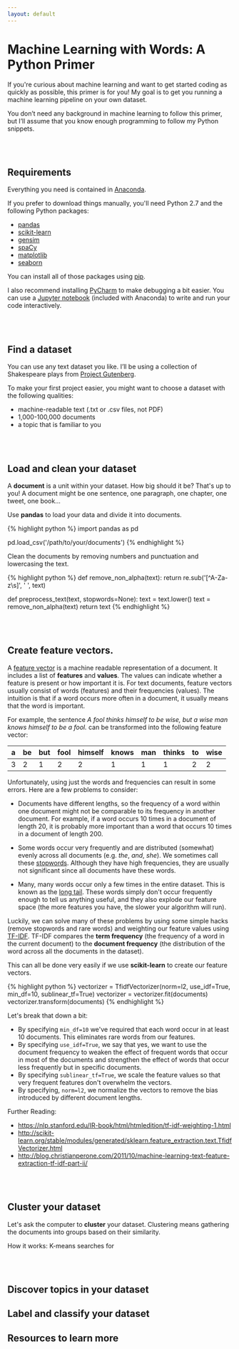 ```yaml
---
layout: default
---
```


# Machine Learning with Words: A Python Primer

If you're curious about machine learning and want to get started coding as quickly as possible, this primer is for you! My goal is to get you running a machine learning pipeline on your own dataset.

You don’t need any background in machine learning to follow this primer, but I’ll assume that you know enough programming to follow my Python snippets.

<br><br>

## Requirements

Everything you need is contained in [Anaconda](https://www.continuum.io/anaconda-overview).

If you prefer to download things manually, you'll need Python 2.7 and the following Python packages:

* [pandas](http://pandas.pydata.org/)
* [scikit-learn](http://scikit-learn.org/)
* [gensim](https://radimrehurek.com/gensim/)
* [spaCy](https://spacy.io/)
* [matplotlib](https://matplotlib.org/)
* [seaborn](https://seaborn.pydata.org/)

You can install all of those packages using [pip](https://packaging.python.org/tutorials/installing-packages/).

I also recommend installing [PyCharm](https://www.jetbrains.com/pycharm/) to make debugging a bit easier. You can use a [Jupyter notebook](http://jupyter.org/) (included with Anaconda) to write and run your code interactively.

<br><br>

## Find a dataset

You can use any text dataset you like. I’ll be using a collection of Shakespeare plays from [Project Gutenberg](https://www.gutenberg.org/).

To make your first project easier, you might want to choose a dataset with the following qualities:

* machine-readable text (.txt or .csv files, not PDF)
* 1,000-100,000 documents
* a topic that is familiar to you

<br><br>

## Load and clean your dataset

A **document** is a unit within your dataset. How big should it be? That's up to you! A document might be one sentence, one paragraph, one chapter, one tweet, one book...

Use **pandas** to load your data and divide it into documents.

{% highlight python %}
import pandas as pd

pd.load_csv('/path/to/your/documents')
{% endhighlight %}

Clean the documents by removing numbers and punctuation and lowercasing the text.

{% highlight python %}
def remove_non_alpha(text):
    return re.sub('[^A-Za-z\s]', ' ', text)

def preprocess_text(text, stopwords=None):
    text = text.lower()
    text = remove_non_alpha(text)
    return text
{% endhighlight %}

<br><br>

## Create feature vectors.

A [feature vector](https://en.wikipedia.org/wiki/Feature_vector) is a machine readable representation of a document. It includes a list of **features** and **values**. The values can indicate whether a feature is present or how important it is. For text documents, feature vectors usually consist of words (features) and their frequencies (values). The intuition is that if a word occurs more often in a document, it usually means that the word is important.

For example, the sentence *A fool thinks himself to be wise, but a wise man knows himself to be a fool.* can be transformed into the following feature vector:

| a  | be  | but  | fool  | himself | knows | man  | thinks  | to  | wise  |   
|----|-----|------|-------|---------|-------|------|---------|-----|-------|
| 3  | 2   | 1    | 2     | 2       | 1     | 1    | 1       | 2   | 2     |

Unfortunately, using just the words and frequencies can result in some errors. Here are a few problems to consider:

* Documents have different lengths, so the frequency of a word within one document might not be comparable to its frequency in another document. For example, if a word occurs 10 times in a document of length 20, it is probably more important than a word that occurs 10 times in a document of length 200.

* Some words occur very frequently and are distributed (somewhat) evenly across all documents (e.g. *the*, *and*, *she*). We sometimes call these [stopwords](https://en.wikipedia.org/wiki/Stop_words). Although they have high frequencies, they are usually not significant since all documents have these words.

* Many, many words occur only a few times in the entire dataset. This is known as the [long tail](https://en.wikipedia.org/wiki/Long_tail). These words simply don't occur frequently enough to tell us anything useful, and they also explode our feature space (the more features you have, the slower your algorithm will run).

Luckily, we can solve many of these problems by using some simple hacks (remove stopwords and rare words) and weighting our feature values using [TF-IDF](https://en.wikipedia.org/wiki/Tf%E2%80%93idf). TF-IDF compares the **term frequency** (the frequency of a word in the current document) to the **document frequency** (the distribution of the word across all the documents in the dataset).

This can all be done very easily if we use **scikit-learn** to create our feature vectors.

{% highlight python %}
vectorizer = TfidfVectorizer(norm=l2, use_idf=True, min_df=10, sublinear_tf=True)
vectorizer = vectorizer.fit(documents)
vectorizer.transform(documents)
{% endhighlight %}

Let's break that down a bit:
* By specifying `min_df=10` we've required that each word occur in at least 10 documents. This eliminates rare words from our features.
* By specifying `use_idf=True`, we say that yes, we want to use the document frequency to weaken the effect of frequent words that occur in most of the documents and strengthen the effect of words that occur less frequently but in specific documents.
* By specifying `sublinear_tf=True`, we scale the feature values so that very frequent features don't overwhelm the vectors.
* By specifying, `norm=l2`, we normalize the vectors to remove the bias introduced by different document lengths.

Further Reading:
* <https://nlp.stanford.edu/IR-book/html/htmledition/tf-idf-weighting-1.html>
* <http://scikit-learn.org/stable/modules/generated/sklearn.feature_extraction.text.TfidfVectorizer.html>
* <http://blog.christianperone.com/2011/10/machine-learning-text-feature-extraction-tf-idf-part-ii/>

<br><br>

## Cluster your dataset

Let's ask the computer to **cluster** your dataset. Clustering means gathering the documents into groups based on their similarity.

How it works: K-means searches for

<br><br>

## Discover topics in your dataset


## Label and classify your dataset


## Resources to learn more


<br>
